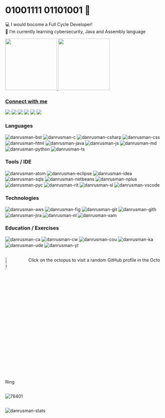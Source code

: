 
# 01001111 01101001 🤖

:computer: I would bocome a Full Cycle Developer!</br>
🌱 I’m currently learning cybersecurity, Java and Assembly language</br>

<div>
  <justify-content: space-between>
  <a href="https://github.com/danrusman">
  <img height="165em" src="https://github-readme-stats.vercel.app/api?username=danrusman&show_icons=true&theme=dark&include_all_commits=true&count_private=true"/>
  <img height="165em" src="https://github-readme-stats.vercel.app/api/top-langs/?username=danrusman&layout=compact&langs_count=7&theme=dark"/>
</div>
  
  ### Connect with me
<div>
  <a href="https://discord.gg/2txMBuw3wJ" target="_blank"><img src="https://img.shields.io/badge/Discord-7289DA?style=for-the-badge&logo=discord&logoColor=white" target="_blank"></a>
  <a href="https://github.com/danrusman" target="_blank"><img src="https://img.shields.io/badge/GitHub-100000?style=for-the-badge&logo=github&logoColor=white" target="_blank"></a>
  <a href="mailto:danrusmanr@gmail.com"><img src="https://img.shields.io/badge/-Gmail-%23333?style=for-the-badge&logo=gmail&logoColor=white" target="_blank"></a>
  <a href="https://www.linkedin.com/in/danrusman" target="_blank"><img src="https://img.shields.io/badge/-LinkedIn-%230077B5?style=for-the-badge&logo=linkedin&logoColor=white" target="_blank"></a>
  <a href="mailto:danrusman@protonmail.com"><img src="https://img.shields.io/badge/ProtonMail-8B89CC?style=for-the-badge&logo=protonmail&logoColor=white" target="_blank"></a>
  <a href="https://pt.stackoverflow.com/users/130228/danrusman"><img src="https://img.shields.io/badge/-Stackoverflow-FE7A16?style=for-the-badge&logo=stack-overflow&logoColor=white" target="_blank"></a>
</div>

 ### Languages
<div style="display: inline_block">
  <img align="center" alt="danrusman-bst" src="https://img.shields.io/badge/Bootstrap-563D7C?style=for-the-badge&logo=bootstrap&logoColor=white">
  <img align="center" alt="danrusman-c" src="https://img.shields.io/badge/C-00599C?style=for-the-badge&logo=c&logoColor=white">
  <img align="center" alt="danrusman-csharp" src="https://img.shields.io/badge/C%23-239120?style=for-the-badge&logo=c-sharp&logoColor=white">
  <img align="center" alt="danrusman-css" src="https://img.shields.io/badge/CSS3-1572B6?style=for-the-badge&logo=css3&logoColor=white">
  <img align="center" alt="danrusman-html" src="https://img.shields.io/badge/HTML5-E34F26?style=for-the-badge&logo=html5&logoColor=white">
  <img align="center" alt="danrusman-java" src="https://img.shields.io/badge/Java-ED8B00?style=for-the-badge&logo=java&logoColor=white">
  <img align="center" alt="danrusman-js" src="https://img.shields.io/badge/JavaScript-323330?style=for-the-badge&logo=javascript&logoColor=F7DF1E">
  <img align="center" alt="danrusman-md" src="https://img.shields.io/badge/Markdown-000000?style=for-the-badge&logo=markdown&logoColor=white">
  <img align="center" alt="danrusman-python" src="https://img.shields.io/badge/Python-14354C?style=for-the-badge&logo=python&logoColor=white">
  <img align="center" alt="danrusman-ts" src="https://img.shields.io/badge/TypeScript-007ACC?style=for-the-badge&logo=typescript&logoColor=white">

  ### Tools / IDE
  <img align="center" alt="danrusman-atom" src="https://img.shields.io/badge/Atom-66595C?style=for-the-badge&logo=atom&logoColor=fafffc">
  <img align="center" alt="danrusman-eclipse" src="https://img.shields.io/badge/Eclipse-2C2255?style=for-the-badge&logo=eclipseide&logoColor=f7941c">
  <img align="center" alt="danrusman-idea" src="https://img.shields.io/badge/IntelliJ%20IDEA-000000?style=for-the-badge&logo=intellijidea&logoColor=ffffff">
  <img align="center" alt="danrusman-sqls" src="https://img.shields.io/badge/Microsoft%20SQL%20Server-CC2927?style=for-the-badge&logo=microsoftsqlserver&logoColor=black">
  <img align="center" alt="danrusman-netbeans" src="https://img.shields.io/badge/NetBeans-1B6AC6?style=for-the-badge&logo=apachenetbeanside&logoColor=white">
  <img align="center" alt="danrusman-nplus" src="https://img.shields.io/badge/Notepad%2B%2B-547a3a?style=for-the-badge&logo=notepadplusplus&logoColor=90E59A">
  <img align="center" alt="danrusman-pyc" src="https://img.shields.io/badge/PyCharm-000000?style=for-the-badge&logo=pycharm&logoColor=ffffff">
  <img align="center" alt="danrusman-rit" src="https://img.shields.io/badge/Repl.it-667881?style=for-the-badge&logo=replit&logoColor=white">
  <img align="center" alt="danrusman-sl" src="https://img.shields.io/badge/Sublime-454545?style=for-the-badge&logo=sublimetext&logoColor=fe9900">
  <img align="center" alt="danrusman-vscode" src="https://img.shields.io/badge/VSCode-2CA5E0?style=for-the-badge&logo=visualstudiocode&logoColor=white">
 
  ### Technologies  
  <img align="center" alt="danrusman-aws" src="https://img.shields.io/badge/Amazon_AWS-232F3E?style=for-the-badge&logo=amazon-aws&logoColor=white">
  <img align="center" alt="danrusman-fig" src="https://img.shields.io/badge/Figma-2d2d35?style=for-the-badge&logo=figma&logoColor=F24E1E">
  <img align="center" alt="danrusman-git" src="https://img.shields.io/badge/Git-413100?style=for-the-badge&logo=jirasoftware&logoColor=F05032">
  <img align="center" alt="danrusman-gith" src="https://img.shields.io/badge/github-100000?style=for-the-badge&logo=github&logoColor=white">
  <img align="center" alt="danrusman-jira" src="https://img.shields.io/badge/Jira%20Software-0052CC?style=for-the-badge&logo=jirasoftware&logoColor=ffffff">
  <img align="center" alt="danrusman-nl" src="https://img.shields.io/badge/Netlify-00C7B7?style=for-the-badge&logo=netlify&logoColor=white">
  <img align="center" alt="danrusman-xam" src="https://img.shields.io/badge/XAMPP-FB7A24?style=for-the-badge&logo=xampp&logoColor=ffffff">

  ### Education / Exercises
  <img align="center" alt="danrusman-ca" src="https://img.shields.io/badge/Codecademy-FFF0E5?style=for-the-badge&logo=codecademy&logoColor=1F243A">
  <img align="center" alt="danrusman-cw" src="https://img.shields.io/badge/Codewars-272727?style=for-the-badge&logo=xampp&logoColor=B1361E">
  <img align="center" alt="danrusman-cou" src="https://img.shields.io/badge/Coursera-%230056D2.svg?style=for-the-badge&logo=Coursera&logoColor=white">
  <img align="center" alt="danrusman-ka" src="https://img.shields.io/badge/KhanAcademy-%2314BF96.svg?style=for-the-badge&logo=KhanAcademy&logoColor=white">
  <img align="center" alt="danrusman-ude" src="https://img.shields.io/badge/Udemy-A435F0?style=for-the-badge&logo=Udemy&logoColor=white">
  <img align="center" alt="danrusman-yt" src="https://img.shields.io/badge/YouTube-%23FF0000.svg?style=for-the-badge&logo=YouTube&logoColor=white">
</div>

##
<tbody><tr>
    <td><a href="https://octo-ring.com/">
        <a href="https://octo-ring.com/p/danrusman/random" target="_blank">
        <img src="https://user-images.githubusercontent.com/54821932/135736208-2080cbbd-7e84-40fe-b69d-7d9d584635f1.png" width="10%" alt="random" align="top" title="random profile"></a>
        &nbsp;&nbsp;&nbsp;&nbsp;
      Click on the octopus to visit a random GitHub profile in the Octo Ring
  <!--
      <br>
      </td> -->
  </tr>
</tbody>

##
  ![78401](https://user-images.githubusercontent.com/54821932/135723286-0e93a121-fce7-424e-9bad-d18c64b7468f.gif)
##
  
<div>
  <img align="center" alt="danrusman-stats" src="https://komarev.com/ghpvc/?username=danrusman&color=green">
</div>

  
  <!--
  <img align="center" alt="danrusman-HTML" height="30" width="40" src="https://raw.githubusercontent.com/devicons/devicon/master/icons/html5/html5-original.svg">
  <img align="center" alt="danrusman-CSS" height="30" width="40" src="https://raw.githubusercontent.com/devicons/devicon/master/icons/css3/css3-original.svg">
  <img align="center" alt="danrusman-Js" height="30" width="40" src="https://raw.githubusercontent.com/devicons/devicon/master/icons/javascript/javascript-plain.svg">
  <img align="center" alt="danrusman-Ts" height="30" width="40" src="https://raw.githubusercontent.com/devicons/devicon/master/icons/typescript/typescript-plain.svg">
  <img align="center" alt="danrusman-sqlserver" height="30" width="40" src="https://raw.githubusercontent.com/devicons/devicon/master/icons/microsoftsqlserver/microsoftsqlserver-plain.svg">
  <img align="center" alt="danrusman-Python" height="30" width="40" src="https://raw.githubusercontent.com/devicons/devicon/master/icons/python/python-original.svg">
  <img align="center" alt="danrusman-C" height="30" width="40" src="https://raw.githubusercontent.com/devicons/devicon/master/icons/c/c-original.svg">
  <img align="center" alt="danrusman-Csharp" height="30" width="40" src="https://raw.githubusercontent.com/devicons/devicon/master/icons/csharp/csharp-original.svg">
  <img align="center" alt="danrusman-Java" height="30" width="40" src="https://raw.githubusercontent.com/devicons/devicon/master/icons/java/java-original.svg">

<p align="left"> 
       <img src="https://komarev.com/ghpvc/?username=danrusman&label=Profile%20views&color=green&style=flat" alt="danrusman" /> 
</p>

-->
